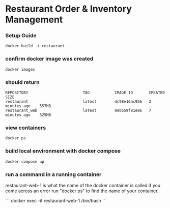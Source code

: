 # Restaurant Order & Inventory Management

### Setup Guide

```
docker build -t restaurant .
```

### confirm docker image was created
```
docker images
```
### should return
```
REPOSITORY                        TAG           IMAGE ID       CREATED          SIZE
restaurant                        latest        dc98e16ac956   2 minutes ago    557MB
restaurant_web                    latest        0ebb59f81e86   7 minutes ago    525MB
```

### view containers
```
docker ps
```

### build local environment with docker compose
```
docker compose up
```

### run a command in a running container
<p>restaurant-web-1 is what the name of the docker container is called
if you come across an error run "docker ps" to find the name of your container. </p>
```
docker exec -it restaurant-web-1 /bin/bash
```